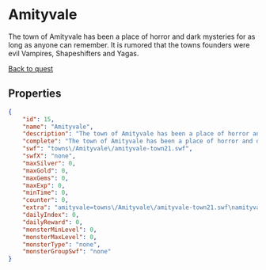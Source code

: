 # Amityvale

The town of Amityvale has been a place of horror and dark mysteries for as long as anyone can remember. It is rumored that the towns founders were evil Vampires, Shapeshifters and Yagas.

[Back to quest](../quests.md)

## Properties

```json
{
    "id": 15,
    "name": "Amityvale",
    "description": "The town of Amityvale has been a place of horror and dark mysteries for as long as anyone can remember. It is rumored that the towns founders were evil Vampires, Shapeshifters and Yagas.",
    "complete": "The town of Amityvale has been a place of horror and dark mysteries for as long as anyone can remember. It is rumored that the towns founders were evil Vampires, Shapeshifters and Yagas.",
    "swf": "towns\/Amityvale\/amityvale-town21.swf",
    "swfX": "none",
    "maxSilver": 0,
    "maxGold": 0,
    "maxGems": 0,
    "maxExp": 0,
    "minTime": 0,
    "counter": 0,
    "extra": "amityvale=towns\/Amityvale\/amityvale-town21.swf\namityvale-inn=towns\/Amityvale\/amityvale-inn.swf\namityvale-townhall=towns\/Amityvale\/amityvale-townhallr2.swf\namityvale-graveyard=towns\/Amityvale\/amityvale-graveyard.swf\namityvale-weapon=towns\/Amityvale\/amityvale-weaponShop.swf\namityvalesign=hide\nWarlic=zones\/zone-warlic4r.swf",
    "dailyIndex": 0,
    "dailyReward": 0,
    "monsterMinLevel": 0,
    "monsterMaxLevel": 0,
    "monsterType": "none",
    "monsterGroupSwf": "none"
}
```

